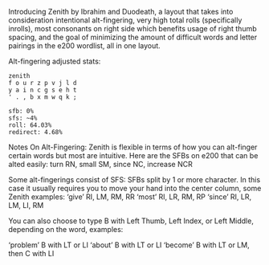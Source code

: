 Introducing Zenith by Ibrahim and Duodeath, a layout that takes into consideration intentional alt-fingering, very high total rolls (specifically inrolls), most consonants on right side which benefits usage of right thumb spacing, and the goal of minimizing the amount of difficult words and letter pairings in the e200 wordlist, all in one layout.

Alt-fingering adjusted stats:
```
zenith
f o u r z p v j l d
y a i n c g s e h t
' . , b x m w q k ;

sfb: 0%
sfs: ~4%
roll: 64.03%
redirect: 4.68%
```
Notes On Alt-Fingering:
Zenith is flexible in terms of how you can alt-finger certain words but most are intuitive. Here are the SFBs on e200 that can be alted easily: turn RN, small SM, since NC, increase NCR

Some alt-fingerings consist of SFS: SFBs split by 1 or more character. In this case it usually requires you to move your hand into the center column, some Zenith examples:
‘give’ RI, LM, RM, RR
‘most’ RI, LR, RM, RP
‘since’ RI, LR, LM, LI, RM

You can also choose to type B with Left Thumb, Left Index, or Left Middle, depending on the word, examples:

‘problem’ B with LT or LI
‘about’ B with LT or LI
‘become’ B with LT or LM, then C with LI